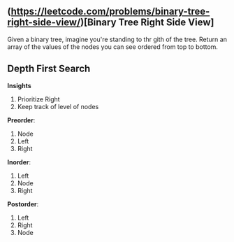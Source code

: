 ## (https://leetcode.com/problems/binary-tree-right-side-view/)[Binary Tree Right Side View]

Given a binary tree, imagine you're standing to thr gith of the tree. Return an array of the values of the nodes you can see ordered from top to bottom.

## Depth First Search

**Insights** 

1. Prioritize Right
2. Keep track of level of nodes

**Preorder**:

1. Node
2. Left
3. Right

**Inorder**:

1. Left
2. Node
3. Right

**Postorder**:

1. Left
2. Right
3. Node